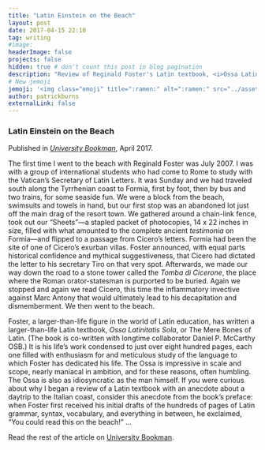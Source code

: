 ```yaml
---
title: "Latin Einstein on the Beach"
layout: post
date: 2017-04-15 22:10
tag: writing
#image: 
headerImage: false
projects: false
hidden: true # don't count this post in blog pagination
description: "Review of Reginald Foster's Latin textbook, <i>Ossa Latinitatis Sola</i>."
# New jemoji
jemoji: '<img class="emoji" title=":ramen:" alt=":ramen:" src="../assets/images/paper-icon.png" height="20" width="20" align="absmiddle">'
author: patrickburns
externalLink: false
---
```


### Latin Einstein on the Beach
Published in *[University Bookman](http://www.kirkcenter.org/bookman/)*, April 2017.

The first time I went to the beach with Reginald Foster was July 2007. I was with a group of international students who had come to Rome to study with the Vatican’s Secretary of Latin Letters. It was Sunday and we had traveled south along the Tyrrhenian coast to Formia, first by foot, then by bus and two trains, for some seaside fun. We were a block from the beach, swimsuits and towels in hand, but our first stop was an abandoned lot just off the main drag of the resort town. We gathered around a chain-link fence, took out our “Sheets”—a stapled packet of photocopies, 14 x 22 inches in size, filled with what amounted to the complete ancient *testimonia* on Formia—and flipped to a passage from Cicero’s letters. Formia had been the site of one of Cicero’s exurban villas. Foster announced, with equal parts historical confidence and mythical suggestiveness, that Cicero had dictated the letter to his secretary Tiro on that very spot. Afterwards, we made our way down the road to a stone tower called the *Tomba di Cicerone*, the place where the Roman orator-statesman is purported to be buried. Again we stopped and again we read Cicero, this time the inflammatory invective against Marc Antony that would ultimately lead to his decapitation and dismemberment. We then went to the beach.

Foster, a larger-than-life figure in the world of Latin education, has written a larger-than-life Latin textbook, *Ossa Latinitatis Sola*, or The Mere Bones of Latin. (The book is co-written with longtime collaborator Daniel P. McCarthy OSB.) It is his life’s work condensed to just over eight hundred pages, each one filled with enthusiasm for and meticulous study of the language to which Foster has dedicated his life. The Ossa is impressive in scale and scope, nearly maniacal in ambition, and for these reasons, often humbling. The Ossa is also as idiosyncratic as the man himself. If you were curious about why I began a review of a Latin textbook with an anecdote about a daytrip to the Italian coast, consider this anecdote from the book’s preface: when Foster first received his initial drafts of the hundreds of pages of Latin grammar, syntax, vocabulary, and everything in between, he exclaimed, “You could read this on the beach!” ...

Read the rest of the article on [University Bookman](http://www.kirkcenter.org/bookman/article/latin-einstein-on-the-beach).
